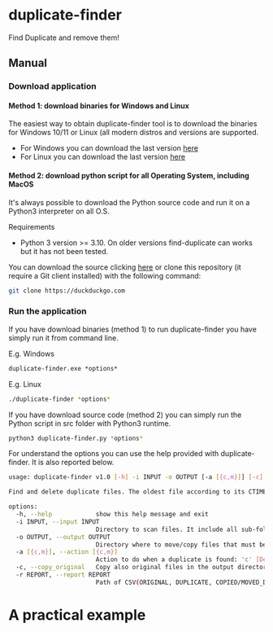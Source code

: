 # duplicate-finder
Find Duplicate and remove them!

## Manual

### Download application

#### Method 1: download binaries for Windows and Linux

The easiest way to obtain duplicate-finder tool is to download the binaries for Windows 10/11 or Linux (all modern distros and versions are supported.

- For Windows you can download the last version [here](https://duckduckgo.com)
- For Linux you can download the last version [here](https://duckduckgo.com)

#### Method 2: download python script for all Operating System, including MacOS

It's always possible to download the Python source code and run it on a Python3 interpreter on all O.S.

Requirements
- Python 3 version >= 3.10. On older versions find-duplicate can works but it has not been tested.

You can download the source clicking [here](https://duckduckgo.com) or clone this repository (it require a Git client installed) with the following command:

```bash
git clone https://duckduckgo.com
```

### Run the application
If you have download binaries (method 1) to run duplicate-finder you have simply run it from command line.

E.g. Windows
```bat
duplicate-finder.exe *options*
```

E.g. Linux
```bash
./duplicate-finder *options*
```

If you have download source code (method 2) you can simply run the Python script in src folder with Python3 runtime.
```bash
python3 duplicate-finder.py *options*
```

For understand the options you can use the help provided with duplicate-finder. It is also reported below.

```bash
usage: duplicate-finder v1.0 [-h] -i INPUT -o OUTPUT [-a [{c,m}]] [-c] [-r REPORT]

Find and delete duplicate files. The oldest file according to its CTIME is is considerate the original one to keep. Here CTIME refers to the last metadata change for specified path in UNIX while in Windows, it refers to path creation time

options:
  -h, --help            show this help message and exit
  -i INPUT, --input INPUT
                        Directory to scan files. It include all sub-folders at any depths. Hidden files are excluded.
  -o OUTPUT, --output OUTPUT
                        Directory where to move/copy files that must be deleted because duplicated, they will have 'ORIGINAL_' in the name prefix. The samedirectory will be also used for copy of the original file if required (see option --copy original), they will have 'ORIGINAL_' in the name prefix.
  -a [{c,m}], --action [{c,m}]
                        Action to do when a duplicate is found: 'c' [Default] for copying file in output directory, 'm' for move.
  -c, --copy_original   Copy also original files in the output directory for comparison.
  -r REPORT, --report REPORT
                        Path of CSV(ORIGINAL, DUPLICATE, COPIED/MOVED_DUPLICATE, ORIGINAL_COPY) report file. Omit it for no report.
```

# A practical example
